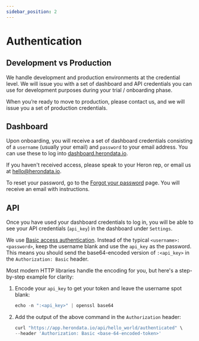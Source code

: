 ```yaml
---
sidebar_position: 2
---
```


# Authentication

## Development vs Production

We handle development and production environments at the credential level. We will
issue you with a set of dashboard and API credentials you can use for
development purposes during your trial / onboarding phase.

When you’re ready to move to production, please contact us, and we will issue
you a set of production credentials.

## Dashboard

Upon onboarding, you will receive a set of dashboard credentials consisting of a
`username` (usually your email) and `password` to your email address. You can
use these to log into [dashboard.herondata.io](https://dashboard.herondata.io/).

If you haven't received access, please speak to your Heron rep, or email us at
hello@herondata.io.

To reset your password, go to the [Forgot your
password](https://dashboard.herondata.io/auth/forgot) page. You will receive an
email with instructions.

## API

Once you have used your dashboard credentials to log in, you will be able to
see your API credentials (`api_key`) in the dashboard under
`Settings`.

We use [Basic access
authentication](https://en.wikipedia.org/wiki/Basic_access_authentication).
Instead of the typical `<username>:<password>`, keep the username blank and use
the `api_key` as the password. This means you should send the base64-encoded
version of `:<api_key>` in the `Authorization: Basic` header.

Most modern HTTP libraries handle the encoding for you, but here's a
step-by-step example for clarity:

1. Encode your `api_key` to get your token and leave the username spot blank:

    ```jsx
    echo -n ":<api_key>" | openssl base64
    ```

2. Add the output of the above command in the `Authorization` header:

    ```jsx
    curl "https://app.herondata.io/api/hello_world/authenticated" \
    --header 'Authorization: Basic <base-64-encoded-token>'
    ```
